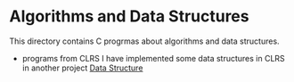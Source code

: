 # Algorithms and Data Structures


This directory contains C progrmas about algorithms and data structures.

* programs from CLRS
  I have implemented some data structures in CLRS in another project
  [Data Structure](https://github.com/minixalpha/DataStructure)
